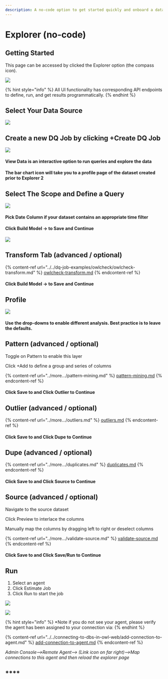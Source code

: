 ```yaml
---
description: A no-code option to get started quickly and onboard a dataset.
---
```


# Explorer (no-code)

## Getting Started

This page can be accessed by clicked the Explorer option (the compass icon).

![](<../../.gitbook/assets/image (87) (1).png>)

{% hint style="info" %}
All UI functionality has corresponding API endpoints to define, run, and get results programmatically.
{% endhint %}

## Select Your Data Source

![](<../../.gitbook/assets/image (89) (1).png>)

## Create a new DQ Job by clicking +Create DQ Job

![](<../../.gitbook/assets/image (92) (1).png>)

#### **View Data is an interactive option to run queries and explore the data**

#### The bar chart icon will take you to a profile page of the dataset created prior to Explorer 2 

## Select The Scope and Define a Query

![](<../../.gitbook/assets/image (98) (1).png>)

#### Pick Date Column if your dataset contains an appropriate time filter 

#### Click Build Model -> to Save and Continue 

![](<../../.gitbook/assets/image (99) (1).png>)

## Transform Tab (advanced / optional)

{% content-ref url="../../dq-job-examples/owlcheck/owlcheck-transform.md" %}
[owlcheck-transform.md](../../dq-job-examples/owlcheck/owlcheck-transform.md)
{% endcontent-ref %}

#### Click Build Model -> to Save and Continue 

## Profile

![](<../../.gitbook/assets/image (88).png>)

#### Use the drop-downs to enable different analysis. Best practice is to leave the defaults.

## Pattern (advanced / optional)

Toggle on Pattern to enable this layer

Click +Add to define a group and series of columns 

{% content-ref url="../more.../pattern-mining.md" %}
[pattern-mining.md](../more.../pattern-mining.md)
{% endcontent-ref %}

#### Click Save to and Click Outlier to Continue 

## Outlier (advanced / optional)

{% content-ref url="../more.../outliers.md" %}
[outliers.md](../more.../outliers.md)
{% endcontent-ref %}

#### Click Save to and Click Dupe to Continue 

## Dupe (advanced / optional)

{% content-ref url="../more.../duplicates.md" %}
[duplicates.md](../more.../duplicates.md)
{% endcontent-ref %}

#### Click Save to and Click Source to Continue 

## Source (advanced / optional)

Navigate to the source dataset

Click Preview to interlace the columns

Manually map the columns by dragging left to right or deselect columns 

{% content-ref url="../more.../validate-source.md" %}
[validate-source.md](../more.../validate-source.md)
{% endcontent-ref %}

#### Click Save to and Click Save/Run to Continue 

## Run

1. Select an agent
2. Click Estimate Job
3. Click Run to start the job

![](<../../.gitbook/assets/image (90) (1) (1).png>)

![](<../../.gitbook/assets/image (100) (1).png>)

{% hint style="info" %}
\*Note if you do not see your agent, please verify the agent has been assigned to your connection via:
{% endhint %}

{% content-ref url="../../connecting-to-dbs-in-owl-web/add-connection-to-agent.md" %}
[add-connection-to-agent.md](../../connecting-to-dbs-in-owl-web/add-connection-to-agent.md)
{% endcontent-ref %}

_Admin Console-->Remote Agent--> (Link icon on far right)-->Map connections to this agent and then reload the explorer page_

## ****

